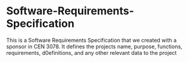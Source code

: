 # Software-Requirements-Specification
This is a Software Requirements Specification that we created with a sponsor in CEN 3078. It defines the projects name, purpose, functions, requirements, d0efinitions, and any other relevant data to the project

